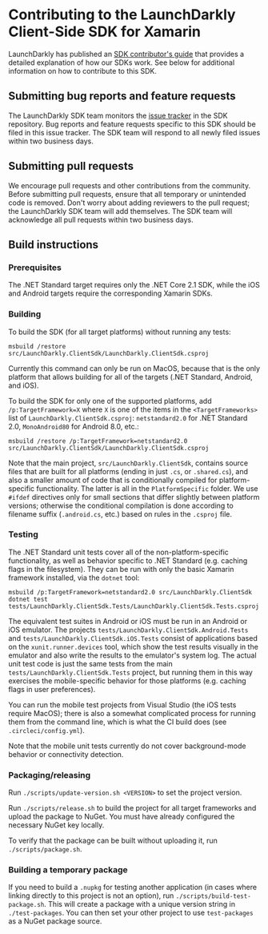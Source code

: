 # Contributing to the LaunchDarkly Client-Side SDK for Xamarin

LaunchDarkly has published an [SDK contributor's guide](https://docs.launchdarkly.com/docs/sdk-contributors-guide) that provides a detailed explanation of how our SDKs work. See below for additional information on how to contribute to this SDK.

## Submitting bug reports and feature requests

The LaunchDarkly SDK team monitors the [issue tracker](https://github.com/launchdarkly/xamarin-client-sdk/issues) in the SDK repository. Bug reports and feature requests specific to this SDK should be filed in this issue tracker. The SDK team will respond to all newly filed issues within two business days.

## Submitting pull requests

We encourage pull requests and other contributions from the community. Before submitting pull requests, ensure that all temporary or unintended code is removed. Don't worry about adding reviewers to the pull request; the LaunchDarkly SDK team will add themselves. The SDK team will acknowledge all pull requests within two business days.

## Build instructions

### Prerequisites

The .NET Standard target requires only the .NET Core 2.1 SDK, while the iOS and Android targets require the corresponding Xamarin SDKs.

### Building

To build the SDK (for all target platforms) without running any tests:

```
msbuild /restore src/LaunchDarkly.ClientSdk/LaunchDarkly.ClientSdk.csproj
```

Currently this command can only be run on MacOS, because that is the only platform that allows building for all of the targets (.NET Standard, Android, and iOS).

To build the SDK for only one of the supported platforms, add `/p:TargetFramework=X` where `X` is one of the items in the `<TargetFrameworks>` list of `LaunchDarkly.ClientSdk.csproj`: `netstandard2.0` for .NET Standard 2.0, `MonoAndroid80` for Android 8.0, etc.:

```
msbuild /restore /p:TargetFramework=netstandard2.0 src/LaunchDarkly.ClientSdk/LaunchDarkly.ClientSdk.csproj
```

Note that the main project, `src/LaunchDarkly.ClientSdk`, contains source files that are built for all platforms (ending in just `.cs`, or `.shared.cs`), and also a smaller amount of code that is conditionally compiled for platform-specific functionality. The latter is all in the `PlatformSpecific` folder. We use `#ifdef` directives only for small sections that differ slightly between platform versions; otherwise the conditional compilation is done according to filename suffix (`.android.cs`, etc.) based on rules in the `.csproj` file.

### Testing

The .NET Standard unit tests cover all of the non-platform-specific functionality, as well as behavior specific to .NET Standard (e.g. caching flags in the filesystem). They can be run with only the basic Xamarin framework installed, via the `dotnet` tool:

```
msbuild /p:TargetFramework=netstandard2.0 src/LaunchDarkly.ClientSdk
dotnet test tests/LaunchDarkly.ClientSdk.Tests/LaunchDarkly.ClientSdk.Tests.csproj
```

The equivalent test suites in Android or iOS must be run in an Android or iOS emulator. The projects `tests/LaunchDarkly.ClientSdk.Android.Tests` and `tests/LaunchDarkly.ClientSdk.iOS.Tests` consist of applications based on the `xunit.runner.devices` tool, which show the test results visually in the emulator and also write the results to the emulator's system log. The actual unit test code is just the same tests from the main `tests/LaunchDarkly.ClientSdk.Tests` project, but running them in this way exercises the mobile-specific behavior for those platforms (e.g. caching flags in user preferences).

You can run the mobile test projects from Visual Studio (the iOS tests require MacOS); there is also a somewhat complicated process for running them from the command line, which is what the CI build does (see `.circleci/config.yml`).

Note that the mobile unit tests currently do not cover background-mode behavior or connectivity detection.

### Packaging/releasing

Run `./scripts/update-version.sh <VERSION>` to set the project version.

Run `./scripts/release.sh` to build the project for all target frameworks and upload the package to NuGet. You must have already configured the necessary NuGet key locally.

To verify that the package can be built without uploading it, run `./scripts/package.sh`.

### Building a temporary package

If you need to build a `.nupkg` for testing another application (in cases where linking directly to this project is not an option), run `./scripts/build-test-package.sh`. This will create a package with a unique version string in `./test-packages`. You can then set your other project to use `test-packages` as a NuGet package source.
